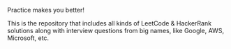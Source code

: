 Practice makes you better!

This is the repository that includes all kinds of LeetCode & HackerRank solutions along with interview questions from big names, like Google, AWS, Microsoft, etc.
